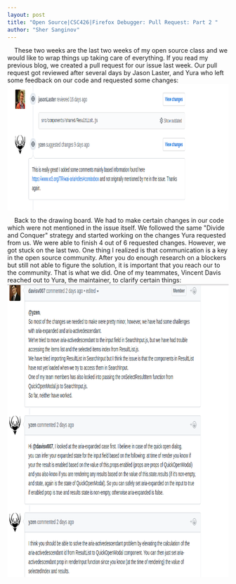 ```yaml
---
layout: post
title: "Open Source|CSC426|Firefox Debugger: Pull Request: Part 2 "
author: "Sher Sanginov"
---
```


&nbsp;&nbsp;&nbsp;&nbsp;These two weeks are the last two weeks of my open source class and we would like to wrap things up taking care of everything. If you read my previous blog, we created a pull request for our issue last week. Our pull request got reviewed after several days by Jason Laster, and Yura who left some feedback on our code and requested some changes:
<img class="img-responsive" src="/assets/img/feebbak.png" alt="Drawing" style="width: 991px; height: 288px; display: block; float:center; ">

&nbsp;&nbsp;&nbsp;&nbsp;Back to the drawing board. We had to make certain changes in our code which were not mentioned in the issue itself. We followed the same "Divide and Conquer" strategy and started working on the changes Yura requested from us. We were able to finish 4 out of 6 requested changes. However, we got stuck on the last two. One thing I realized is that communication is a key in the open source community. After you do enough research on a blockers but still not able to figure the solution, it is important that you reach our to the community. That is what we did. One of my teammates, Vincent Davis reached out to Yura, the maintainer, to clarify certain things: <br>
<img class="img-responsive" src="/assets/img/ans.png" alt="Drawing" style="width: 879px; height: 668px; display: block; text-align:center; ">

&nbsp;&nbsp;&nbsp;&nbsp;
